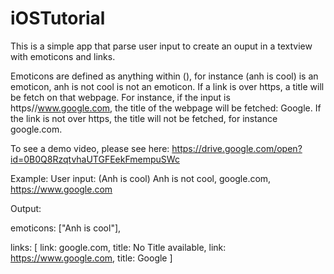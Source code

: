# iOSTutorial
This is a simple app that parse user input to create an ouput in a textview with emoticons and links.

Emoticons are defined as anything within (), for instance (anh is cool) is an emoticon, anh is not cool is not an emoticon.
If a link is over https, a title will be fetch on that webpage. For instance, if the input is https//www.google.com, the title of the webpage will be fetched: Google. If the link is not over https, the title will not be fetched, for instance google.com.


To see a demo video, please see here: https://drive.google.com/open?id=0B0Q8RzqtvhaUTGFEekFmempuSWc

Example:
User input: 
(Anh is cool) Anh is not cool, google.com, https://www.google.com

Output: 

emoticons: ["Anh is cool"],

links: [
    link: google.com, title: No Title available,
    link: https://www.google.com, title: Google
]
